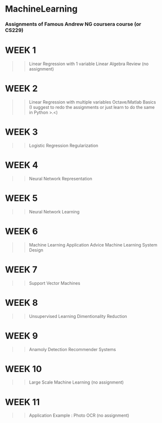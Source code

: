 # MachineLearning

### Assignments of Famous Andrew NG coursera course (or CS229)

# WEEK 1
>> Linear Regression with 1 variable
>> Linear Algebra Review (no assignment)

# WEEK 2
>> Linear Regression with multiple variables
>> Octave/Matlab Basics
(I suggest to redo the assignments or just learn to do the same in Python >.<)

# WEEK 3
>> Logistic Regression
>> Regularization

# WEEK 4
>> Neural Network Representation

# WEEK 5
>> Neural Network Learning

# WEEK 6
>> Machine Learning Application Advice
>> Machine Learning System Design

# WEEK 7
>> Support Vector Machines

# WEEK 8
>> Unsupervised Learning
>> Dimentionality Reduction

# WEEK 9
>> Anamoly Detection
>> Recommender Systems

# WEEK 10
>> Large Scale Machine Learning (no assignment)

# WEEK 11
>> Application Example : Photo OCR (no assignment)

